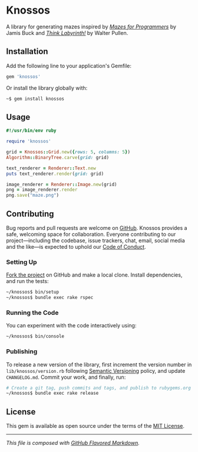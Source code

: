 # Knossos
A library for generating mazes inspired by [_Mazes for Programmers_][mfp] by
Jamis Buck and [_Think Labyrinth!_][tlab] by Walter Pullen.

## Installation
Add the following line to your application's Gemfile:
```bash
gem 'knossos'
```
Or install the library globally with:
```bash
~$ gem install knossos
```

## Usage
```ruby
#!/usr/bin/env ruby

require 'knossos'

grid = Knossos::Grid.new({rows: 5, columns: 5})
Algorithm::BinaryTree.carve(grid: grid)

text_renderer = Renderer::Text.new
puts text_renderer.render(grid: grid)

image_renderer = Renderer::Image.new(grid)
png = image_renderer.render
png.save("maze.png")
```

## Contributing
Bug reports and pull requests are welcome on [GitHub][orig]. Knossos provides
a safe, welcoming space for collaboration. Everyone contributing to our
project—including the codebase, issue trackers, chat, email, social media and
the like—is expected to uphold our [Code of Conduct][coc].

### Setting Up
[Fork the project][fork] on GitHub and make a local clone. Install dependencies,
and run the tests:
```bash
~/knossos$ bin/setup
~/knossos$ bundle exec rake rspec
```

### Running the Code
You can experiment with the code interactively using:
```bash
~/knossos$ bin/console
```

### Publishing
To release a new version of the library, first increment the version number in
`lib/knossos/version.rb` following [Semantic Versioning][semv] policy, and
update `CHANGELOG.md`. Commit your work, and finally, run:
```bash
# Create a git tag, push commits and tags, and publish to rubygems.org
~/knossos$ bundle exec rake release
```

## License
This gem is available as open source under the terms of the [MIT License][mit].

---
_This file is composed with [GitHub Flavored Markdown][gfm]._

[coc]:  https://github.com/petejh/knossos/blob/master/CODE_OF_CONDUCT.md
[fork]: https://help.github.co://help.github.com/en/github/getting-started-with-github/fork-a-repo
[gfm]:  https://github.github.com/gfm/
[orig]: https://github.com/petejh/knossos
[mfp]:  https://pragprog.com/book/jbmaze/mazes-for-programmers
[mit]:  https://github.com/petejh/knossos/blob/master/LICENSE.txt
[semv]: https://semver.org
[tlab]: http://astrolog.org/labyrnth.htm
